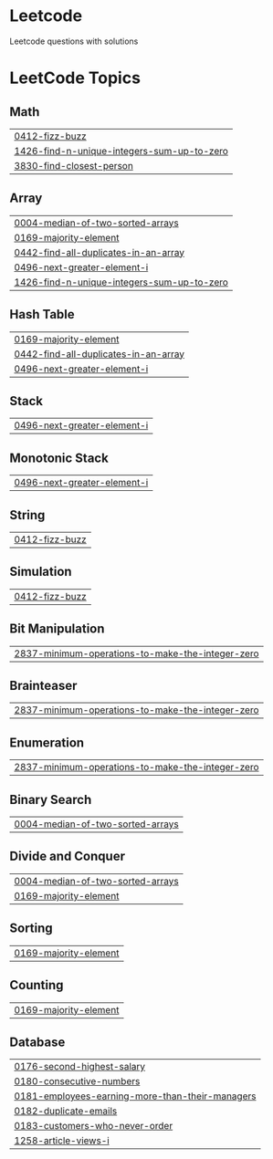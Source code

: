 # Leetcode
Leetcode questions with solutions

<!---LeetCode Topics Start-->
# LeetCode Topics
## Math
|  |
| ------- |
| [0412-fizz-buzz](https://github.com/Nandhish-K/Leetcode/tree/master/0412-fizz-buzz) |
| [1426-find-n-unique-integers-sum-up-to-zero](https://github.com/Nandhish-K/Leetcode/tree/master/1426-find-n-unique-integers-sum-up-to-zero) |
| [3830-find-closest-person](https://github.com/Nandhish-K/Leetcode/tree/master/3830-find-closest-person) |
## Array
|  |
| ------- |
| [0004-median-of-two-sorted-arrays](https://github.com/Nandhish-K/Leetcode/tree/master/0004-median-of-two-sorted-arrays) |
| [0169-majority-element](https://github.com/Nandhish-K/Leetcode/tree/master/0169-majority-element) |
| [0442-find-all-duplicates-in-an-array](https://github.com/Nandhish-K/Leetcode/tree/master/0442-find-all-duplicates-in-an-array) |
| [0496-next-greater-element-i](https://github.com/Nandhish-K/Leetcode/tree/master/0496-next-greater-element-i) |
| [1426-find-n-unique-integers-sum-up-to-zero](https://github.com/Nandhish-K/Leetcode/tree/master/1426-find-n-unique-integers-sum-up-to-zero) |
## Hash Table
|  |
| ------- |
| [0169-majority-element](https://github.com/Nandhish-K/Leetcode/tree/master/0169-majority-element) |
| [0442-find-all-duplicates-in-an-array](https://github.com/Nandhish-K/Leetcode/tree/master/0442-find-all-duplicates-in-an-array) |
| [0496-next-greater-element-i](https://github.com/Nandhish-K/Leetcode/tree/master/0496-next-greater-element-i) |
## Stack
|  |
| ------- |
| [0496-next-greater-element-i](https://github.com/Nandhish-K/Leetcode/tree/master/0496-next-greater-element-i) |
## Monotonic Stack
|  |
| ------- |
| [0496-next-greater-element-i](https://github.com/Nandhish-K/Leetcode/tree/master/0496-next-greater-element-i) |
## String
|  |
| ------- |
| [0412-fizz-buzz](https://github.com/Nandhish-K/Leetcode/tree/master/0412-fizz-buzz) |
## Simulation
|  |
| ------- |
| [0412-fizz-buzz](https://github.com/Nandhish-K/Leetcode/tree/master/0412-fizz-buzz) |
## Bit Manipulation
|  |
| ------- |
| [2837-minimum-operations-to-make-the-integer-zero](https://github.com/Nandhish-K/Leetcode/tree/master/2837-minimum-operations-to-make-the-integer-zero) |
## Brainteaser
|  |
| ------- |
| [2837-minimum-operations-to-make-the-integer-zero](https://github.com/Nandhish-K/Leetcode/tree/master/2837-minimum-operations-to-make-the-integer-zero) |
## Enumeration
|  |
| ------- |
| [2837-minimum-operations-to-make-the-integer-zero](https://github.com/Nandhish-K/Leetcode/tree/master/2837-minimum-operations-to-make-the-integer-zero) |
## Binary Search
|  |
| ------- |
| [0004-median-of-two-sorted-arrays](https://github.com/Nandhish-K/Leetcode/tree/master/0004-median-of-two-sorted-arrays) |
## Divide and Conquer
|  |
| ------- |
| [0004-median-of-two-sorted-arrays](https://github.com/Nandhish-K/Leetcode/tree/master/0004-median-of-two-sorted-arrays) |
| [0169-majority-element](https://github.com/Nandhish-K/Leetcode/tree/master/0169-majority-element) |
## Sorting
|  |
| ------- |
| [0169-majority-element](https://github.com/Nandhish-K/Leetcode/tree/master/0169-majority-element) |
## Counting
|  |
| ------- |
| [0169-majority-element](https://github.com/Nandhish-K/Leetcode/tree/master/0169-majority-element) |
## Database
|  |
| ------- |
| [0176-second-highest-salary](https://github.com/Nandhish-K/Leetcode/tree/master/0176-second-highest-salary) |
| [0180-consecutive-numbers](https://github.com/Nandhish-K/Leetcode/tree/master/0180-consecutive-numbers) |
| [0181-employees-earning-more-than-their-managers](https://github.com/Nandhish-K/Leetcode/tree/master/0181-employees-earning-more-than-their-managers) |
| [0182-duplicate-emails](https://github.com/Nandhish-K/Leetcode/tree/master/0182-duplicate-emails) |
| [0183-customers-who-never-order](https://github.com/Nandhish-K/Leetcode/tree/master/0183-customers-who-never-order) |
| [1258-article-views-i](https://github.com/Nandhish-K/Leetcode/tree/master/1258-article-views-i) |
<!---LeetCode Topics End-->